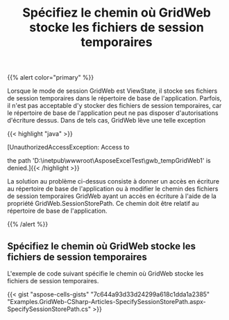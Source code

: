 ﻿---
title: Spécifiez le chemin où GridWeb stocke les fichiers de session temporaires
type: docs
weight: 50
url: /fr/net/specify-the-path-where-gridweb-stores-temporary-session-files/
---
{{% alert color="primary" %}} 

Lorsque le mode de session GridWeb est ViewState, il stocke ses fichiers de session temporaires dans le répertoire de base de l'application. Parfois, il n'est pas acceptable d'y stocker des fichiers de session temporaires, car le répertoire de base de l'application peut ne pas disposer d'autorisations d'écriture dessus. Dans de tels cas, GridWeb lève une telle exception

{{< highlight "java" >}}

 [UnauthorizedAccessException: Access to

the path 'D:\inetpub\wwwroot\AsposeExcelTest\gwb_tempGridWeb1' is denied.]{{< /highlight >}}

La solution au problème ci-dessus consiste à donner un accès en écriture au répertoire de base de l'application ou à modifier le chemin des fichiers de session temporaires GridWeb ayant un accès en écriture à l'aide de la propriété GridWeb.SessionStorePath. Ce chemin doit être relatif au répertoire de base de l'application.

{{% /alert %}} 
## **Spécifiez le chemin où GridWeb stocke les fichiers de session temporaires**
L'exemple de code suivant spécifie le chemin où GridWeb stocke les fichiers de session temporaires.



{{< gist "aspose-cells-gists" "7c644a93d33d24299a618c1dda1a2385" "Examples.GridWeb-CSharp-Articles-SpecifySessionStorePath.aspx-SpecifySessionStorePath.cs" >}}
